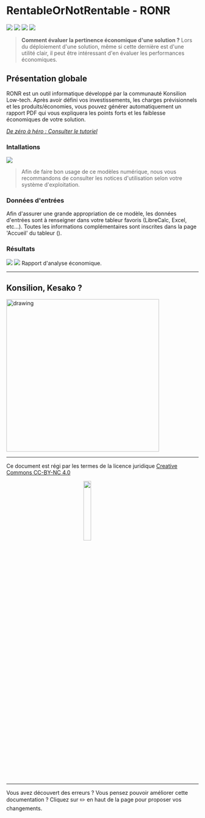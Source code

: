 # RentableOrNotRentable - RONR
![](https://img.shields.io/github/languages/top/Konsilion/MN_Analyse_Economique?style=?style=for-the-badge)
![](https://img.shields.io/github/repo-size/Konsilion/MN_Analyse_Economique?style=?style=for-the-badge)
![](https://img.shields.io/github/downloads/Konsilion/MN_Analyse_Economique/total.svg?color=fedcba)
![](https://img.shields.io/badge/Maintenu-Oui-green.svg)

> **Comment évaluer la pertinence économique d'une solution ?** Lors du déploiement d'une solution, même si cette dernière est d'une utilité clair, il peut être intéressant d'en évaluer les performances économiques.

## Présentation globale
RONR est un outil informatique développé par la communauté Konsilion Low-tech. Après avoir défini vos investissements, les charges prévisionnels et les produits/économies, vous pouvez générer automatiquement un rapport PDF qui vous expliquera les points forts et les faiblesse économiques de votre solution.

[*De zéro à héro : Consulter le tutoriel*](https://www.youtube.com/watch?v=RCivWovB3Kg)

### Intallations
![](https://img.shields.io/badge/Docker-Non_disponible-red.svg)

> Afin de faire bon usage de ce modèles numérique, nous vous recommandons de consulter les notices d'utilisation selon votre système d'exploitation.

### Données d'entrées

Afin d'assurer une grande appropriation de ce modèle, les données d'entrées sont à renseigner dans votre tableur favoris (LibreCalc, Excel, etc...). Toutes les informations complémentaires sont inscrites dans la page 'Accueil' du tableur ().

### Résultats

![](https://img.shields.io/badge/Disponible-Non-red.svg)
![](https://img.shields.io/badge/Fichier-PDF-green.svg)
Rapport d'analyse économique.

---
## Konsilion, Kesako ?

<img src="https://konsilion.fr/wp/wp-content/uploads/2022/04/Logo_Konsilion_V2.png" alt="drawing" width="400"/>

-----------
Ce document est régi par les termes de la licence juridique [Creative Commons CC-BY-NC 4.0](https://creativecommons.org/licenses/by-nc/4.0/deed.fr) 

<img style="display: block; margin: 0 auto;" src="https://mirrors.creativecommons.org/presskit/buttons/88x31/png/by-nc.png" width="20%">

---

Vous avez découvert des erreurs ? Vous pensez pouvoir améliorer cette documentation ? Cliquez sur :pencil2: en haut de la page pour proposer vos changements.

